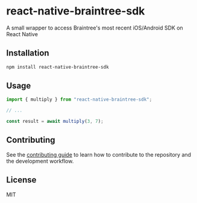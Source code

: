 # react-native-braintree-sdk

A small wrapper to access Braintree's most recent iOS/Android SDK on React Native

## Installation

```sh
npm install react-native-braintree-sdk
```

## Usage

```js
import { multiply } from "react-native-braintree-sdk";

// ...

const result = await multiply(3, 7);
```

## Contributing

See the [contributing guide](CONTRIBUTING.md) to learn how to contribute to the repository and the development workflow.

## License

MIT
